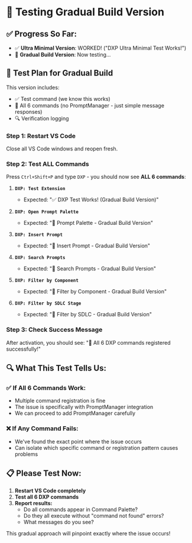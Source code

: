 # 🎯 Testing Gradual Build Version

## ✅ **Progress So Far:**
- ✅ **Ultra Minimal Version**: WORKED! ("DXP Ultra Minimal Test Works!")
- 🧪 **Gradual Build Version**: Now testing...

## 🧪 **Test Plan for Gradual Build**

This version includes:
- ✅ Test command (we know this works)
- 🧪 All 6 commands (no PromptManager - just simple message responses)
- 🔍 Verification logging

### **Step 1: Restart VS Code**
Close all VS Code windows and reopen fresh.

### **Step 2: Test ALL Commands**
Press `Ctrl+Shift+P` and type `DXP` - you should now see **ALL 6 commands**:

1. **`DXP: Test Extension`** 
   - Expected: "✅ DXP Test Works! (Gradual Build Version)"

2. **`DXP: Open Prompt Palette`**
   - Expected: "🎯 Prompt Palette - Gradual Build Version"

3. **`DXP: Insert Prompt`**
   - Expected: "🎯 Insert Prompt - Gradual Build Version"

4. **`DXP: Search Prompts`**
   - Expected: "🎯 Search Prompts - Gradual Build Version"

5. **`DXP: Filter by Component`**
   - Expected: "🎯 Filter by Component - Gradual Build Version"

6. **`DXP: Filter by SDLC Stage`**
   - Expected: "🎯 Filter by SDLC - Gradual Build Version"

### **Step 3: Check Success Message**
After activation, you should see:
"🎉 All 6 DXP commands registered successfully!"

## 🔍 **What This Test Tells Us:**

### ✅ **If All 6 Commands Work:**
- Multiple command registration is fine
- The issue is specifically with PromptManager integration
- We can proceed to add PromptManager carefully

### ❌ **If Any Command Fails:**
- We've found the exact point where the issue occurs
- Can isolate which specific command or registration pattern causes problems

## 📋 **Please Test Now:**

1. **Restart VS Code completely**
2. **Test all 6 DXP commands**
3. **Report results:**
   - Do all commands appear in Command Palette?
   - Do they all execute without "command not found" errors?
   - What messages do you see?

This gradual approach will pinpoint exactly where the issue occurs!
